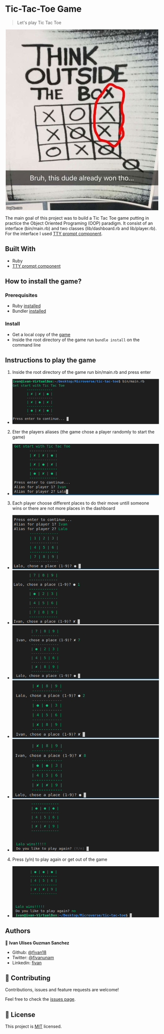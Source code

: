 # Tic-Tac-Toe Game

> Let's play Tic Tac Toe

<p align="center">
    <img src="screenshots/meme-tic-tac-toe.jpg">
</p>

The main goal of this project was to build a Tic Tac Toe game putting in practice the Object Oriented 
Programing (OOP) paradigm. It consist of an interface (bin/main.rb) and two classes (lib/dashboard.rb and lib/player.rb). For the interface I used [TTY prompt component](https://github.com/piotrmurach/tty-prompt#31-symbols).

## Built With

- Ruby
- [TTY prompt component](https://github.com/piotrmurach/tty-prompt#31-symbols)

## How to install the game?

### Prerequisites
- Ruby [installed](https://www.ruby-lang.org/en/downloads/)
- Bundler [installed](https://bundler.io/)

### Install
- Get a local copy of the [game](https://github.com/fivan18/tic-tac-toe)
- Inside the root directory of the game run `bundle install` on the command line

## Instructions to play the game
1. Inside the root directory of the game run bin/main.rb and press enter
  - ![screenshot](screenshots/1.PNG)
2. Eter the players aliases (the game chose a player randomly to start the game)
  - ![screenshot](screenshots/2.PNG)
3. Each player choose different places to do their move untill someone wins or there are not more places in the dashboard
  - ![screenshot](screenshots/3.PNG)
  - ![screenshot](screenshots/4.PNG)
  - ![screenshot](screenshots/5.PNG)
  - ![screenshot](screenshots/6.PNG)
  - ![screenshot](screenshots/7.PNG)
  - ![screenshot](screenshots/8.PNG)
4. Press (y/n) to play again or get out of the game
  - ![screenshot](screenshots/9.PNG)

## Authors

👤 **Ivan Ulises Guzman Sanchez**

- Github: [@fivan18](https://github.com/fivan18)
- Twitter: [@fivanunam](https://twitter.com/fivanunam)
- Linkedin: [fivan](https://www.linkedin.com/in/fivan)

## 🤝 Contributing

Contributions, issues and feature requests are welcome!

Feel free to check the [issues page](https://github.com/fivan18/tic-tac-toe/issues).

## 📝 License

This project is [MIT](README.md) licensed.
